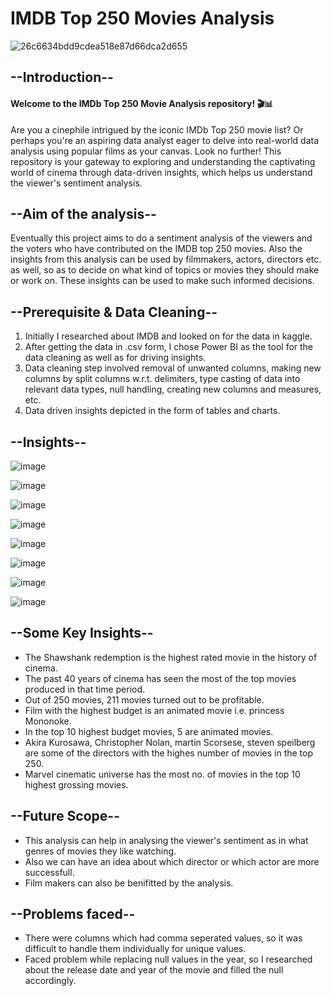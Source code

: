# IMDB Top 250 Movies Analysis

![26c6634bdd9cdea518e87d66dca2d655](https://github.com/sarthak0613/IMDB-top250-movies-analysis/assets/135547703/7c9b5938-b45c-4135-92c0-b00f6e567903)



## --Introduction--

#### Welcome to the IMDb Top 250 Movie Analysis repository! 🎬📊

Are you a cinephile intrigued by the iconic IMDb Top 250 movie list? Or perhaps you're an aspiring data analyst eager to delve into real-world data analysis using popular films as your canvas. Look no further! This repository is your gateway to exploring and understanding the captivating world of cinema through data-driven insights, which helps us understand the viewer's sentiment analysis.

## --Aim of the analysis--

Eventually this project aims to do a sentiment analysis of the viewers and the voters who have contributed on the IMDB top 250 movies. Also the insights from this analysis can be used by filmmakers, actors, directors etc. as well, so as to decide on what kind of topics or movies they should make or work on. These insights can be used to make such informed decisions.

## --Prerequisite & Data Cleaning--

1. Initially I researched about IMDB and looked on for the data in kaggle.
2. After getting the data in .csv form, I chose Power BI as the tool for the data cleaning as well as for driving insights.
3. Data cleaning step involved removal of unwanted columns, making new columns by split columns w.r.t. delimiters, type casting of data into relevant data types, null handling, creating new columns and measures, etc.
4. Data driven insights depicted in the form of tables and charts.


## --Insights--

![image](https://github.com/sarthak0613/IMDB-top250-movies-analysis/assets/135547703/f7a879c8-2afd-4465-9632-1a1062b69f6d)



![image](https://github.com/sarthak0613/IMDB-top250-movies-analysis/assets/135547703/73cf6e0b-73ac-4ca2-bdf3-37cf19655976)



![image](https://github.com/sarthak0613/IMDB-top250-movies-analysis/assets/135547703/037d4def-73d5-41a0-9dfc-d23933b4b2b6)



![image](https://github.com/sarthak0613/IMDB-top250-movies-analysis/assets/135547703/29068e88-ccd2-495c-b7ea-eccdf6977408)



![image](https://github.com/sarthak0613/IMDB-top250-movies-analysis/assets/135547703/76ce5cdd-14ca-4f46-abde-6e7a5e1ded2f)



![image](https://github.com/sarthak0613/IMDB-top250-movies-analysis/assets/135547703/14d54770-1b95-4a83-aa2b-205fba7df21c)



![image](https://github.com/sarthak0613/IMDB-top250-movies-analysis/assets/135547703/181965e8-6121-4cd4-959e-7a83f964804c)



![image](https://github.com/sarthak0613/IMDB-top250-movies-analysis/assets/135547703/f6ade875-6bca-493d-a05e-21815eed3c21)

## --Some Key Insights--

- The Shawshank redemption is the highest rated movie in the history of cinema.
- The past 40 years of cinema has seen the most of the top movies produced in that time period.
- Out of 250 movies, 211 movies turned out to be profitable.
- Film with the highest budget is an animated movie i.e. princess Mononoke.
- In the top 10 highest budget movies, 5 are animated movies.
- Akira Kurosawa, Christopher Nolan, martin Scorsese, steven speilberg are some of the directors with the highes number of movies in the top 250.
- Marvel cinematic universe has the most no. of movies in the top 10 highest grossing movies.


## --Future Scope--

- This analysis can help in analysing the viewer's sentiment as in what genres of movies they like watching.
- Also we can have an idea about which director or which actor are more successfull.
- Film makers can also be benifitted by the analysis.

## --Problems faced--

- There were columns which had comma seperated values, so it was difficult to handle them individually for unique values.
- Faced problem while replacing null values in the year, so I researched about the release date and year of the movie and filled the null accordingly.
